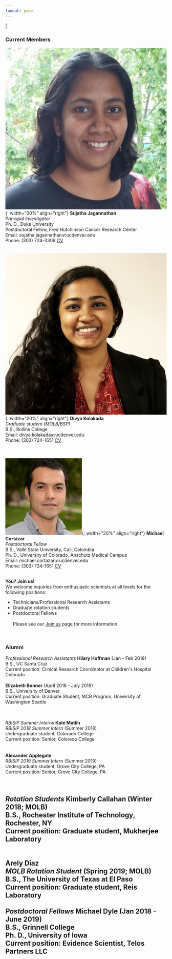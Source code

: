 ```yaml
---
layout: page
---
```

|

### Current Members
      
      
![Suja Jagannathan](/img/SJ_photo_for_flyer.jpg){: width="20%" align="right"}
**Sujatha Jagannathan**  
*Principal Investigator*  
Ph. D., Duke University    
Postdoctoral Fellow, Fred Hutchinson Cancer Research Center  
Email: sujatha.jagannathan`at`ucdenver.edu  
Phone: (303) 724-3309
<a href="/docs/jagannathan-cv.pdf">CV</a>&nbsp;
<a href="http://scholar.google.com/citations?user=AhRVE-MAAAAJ" target="new"><i class="ai ai-google-scholar-square ai-fw"></i></a>&nbsp; 
<a href="http://twitter.com/RNA_biologist" target="new"><i class="fa fa-twitter fa-fw"></i></a>  
<br />

![Divya Kolakada](/img/divya-kolakada.jpg){: width="20%" align="right"}
**Divya Kolakada**  
*Graduate student (MOLB/BSP)*  
B.S., Rollins College   
Email: divya.kolakada`at`ucdenver.edu  
Phone: (303) 724-1651
<a href="/docs/kolakada_resume.pdf">CV</a>&nbsp;  
<br />
<br />

![Michael Cortázar](/img/cortazar.png){: width="20%" align="right"}
**Michael Cortázar**  
*Postdoctoral Fellow*  
B.S., Valle State University, Cali, Colombia  
Ph. D., University of Colorado, Anschutz Medical Campus  
Email: michael.cortazar`at`ucdenver.edu  
Phone: (303) 724-1651
<a href="/docs/cortazar-resume.pdf">CV</a>&nbsp;  
<br />


**You? Join us!**  
We welcome inquiries from enthusiastic scientists at all levels for the following positions:
- Technicians/Professional Research Assistants  
- Graduate rotation students
- Postdoctoral Fellows  
<br>Please see our [Join us](https://jagannathan-lab.github.io/joinus/) page for more information  
<br />

### Alumni
*Professional Research Assistants*
**Hilary Hoffman**  (Jan - Feb 2018)   
B.S., UC Santa Cruz     
Current position: Clinical Research Coordinator at Children's Hospital Colorado
<br />  
**Elizabeth Bonner**  (April 2018 - July 2019)   
B.S., University of Denver    
Current position: Graduate Student, MCB Program, University of Washington Seattle   
<br />
<br />   

*RBISIP Summer Interns*
**Kate Matlin**  
*RBISIP 2018 Summer Intern* (Summer 2018)  
Undergraduate student, Colorado College    
Current position: Senior, Colorado College   
<br />  
**Alexander Applegate**  
*RBISIP 2019 Summer Intern* (Summer 2019)  
Undergraduate student, Grove City College, PA   
Current position: Senior, Grove City College, PA   
<br />
<br />

*Rotation Students*
**Kimberly Callahan** (Winter 2018; MOLB)   
B.S., Rochester Institute of Technology, Rochester, NY   
Current position: Graduate student, Mukherjee Laboratory  
<br />  
**Arely Diaz**  
*MOLB Rotation Student*  (Spring 2019; MOLB)  
B.S., The University of Texas at El Paso   
Current position: Graduate student, Reis Laboratory
<br />  
*Postdoctoral Fellows* 
**Michael Dyle**  (Jan 2018 - June 2019)  
B.S., Grinnell College  
Ph. D., University of Iowa  
Current position: Evidence Scientist, Telos Partners LLC
<br />  
---
